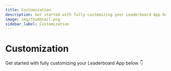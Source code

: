 ```yaml
---
title: Customization
description: Get started with fully customizing your Leaderboard App below
image: img/thumbnail.png
sidebar_label: Customization
---
```


# Customization

Get started with fully customizing your Leaderboard App below 👇
